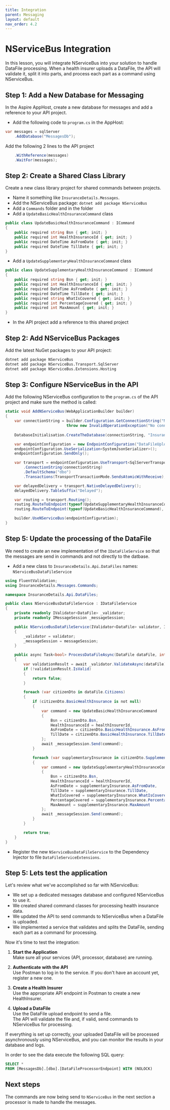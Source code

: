 ```yaml
---
title: Integration
parent: Messaging
layout: default
nav_order: 4.2
---
```


# NServiceBus Integration

In this lesson, you will integrate NServiceBus into your solution to handle DataFile processing. When a health insurer uploads a DataFile, the API will validate it, split it into parts, and process each part as a command using NServiceBus.

## Step 1: Add a New Database for Messaging

In the Aspire AppHost, create a new database for messages and add a reference to your API project.

- Add the following code to `program.cs` in the AppHost:

```csharp
var messages = sqlServer
    .AddDatabase("MessagesDb");
```

Add the following 2 lines to the API project
```csharp
    .WithReference(messages)
    .WaitFor(messages);
```

## Step 2: Create a Shared Class Library

Create a new class library project for shared commands between projects.

- Name it something like `InsuranceDetails.Messages`.
- Add the NServiceBus package: `dotnet add package NServiceBus`
- Add a `Commands` folder and in the folder
- Add a `UpdateBasicHealthInsuranceCommand` class
```csharp
public class UpdateBasicHealthInsuranceCommand : ICommand
{
    public required string Bsn { get; init; }
    public required int HealthInsuranceId { get; init; }
    public required DateTime AsFromDate { get; init; }
    public required DateTime TillDate { get; init; }
}
```
- Add a `UpdateSupplementaryHealthInsuranceCommand` class
```csharp
public class UpdateSupplementaryHealthInsuranceCommand : ICommand
{
    public required string Bsn { get; init; }
    public required int HealthInsuranceId { get; init; }
    public required DateTime AsFromDate { get; init; }
    public required DateTime TillDate { get; init; }
    public required string WhatIsCovered { get; init; }
    public required int PercentageCovered { get; init; }
    public required int MaxAmount { get; init; }
}
``` 

- In the API project add a reference to this shared project

## Step 2: Add NServiceBus Packages

Add the latest NuGet packages to your API project:

```bash
dotnet add package NServiceBus
dotnet add package NServiceBus.Transport.SqlServer
dotnet add package NServiceBus.Extensions.Hosting
```

## Step 3: Configure NServiceBus in the API

Add the following NServiceBus configuration to the `program.cs` of the API project and make sure the method is called:

```csharp
static void AddNServiceBus(WebApplicationBuilder builder)
{
    var connectionString = builder.Configuration.GetConnectionString("MessagesDb") ?? 
                           throw new InvalidOperationException("No connection string configured");
    
    DatabaseInitialisation.CreateTheDatabase(connectionString, "InsuranceDetails.Api.Database.messages.sql");

    var endpointConfiguration = new EndpointConfiguration("DataFileUploadEndpoint");
    endpointConfiguration.UseSerialization<SystemJsonSerializer>();
    endpointConfiguration.SendOnly();

    var transport = endpointConfiguration.UseTransport<SqlServerTransport>()
        .ConnectionString(connectionString)
        .DefaultSchema("dbo")
        .Transactions(TransportTransactionMode.SendsAtomicWithReceive);

    var delayedDelivery = transport.NativeDelayedDelivery();
    delayedDelivery.TableSuffix("Delayed");

    var routing = transport.Routing();
    routing.RouteToEndpoint(typeof(UpdateSupplementaryHealthInsuranceCommand), "DataFileProcessorEndpoint");
    routing.RouteToEndpoint(typeof(UpdateBasicHealthInsuranceCommand), "DataFileProcessorEndpoint");

    builder.UseNServiceBus(endpointConfiguration);
}
```

## Step 5: Update the processing of the DataFile
We need to create an new implementation of the `IDataFileService` so that the messages are send in commands and not directly to the datbase.

- Add a new class to `InsuranceDetails.Api.DataFiles` names: `NServiceBusDataFileService`

```csharp
using FluentValidation;
using InsuranceDetails.Messages.Commands;

namespace InsuranceDetails.Api.DataFiles;

public class NServiceBusDataFileService : IDataFileService
{
    private readonly IValidator<DataFile> _validator;
    private readonly IMessageSession _messageSession;

    public NServiceBusDataFileService(IValidator<DataFile> validator, IMessageSession messageSession)
    {
        _validator = validator;
        _messageSession = messageSession;
    }

    public async Task<bool> ProcessDataFileAsync(DataFile dataFile, int healthInsurerId)
    {
        var validationResult = await _validator.ValidateAsync(dataFile);
        if (!validationResult.IsValid)
        {
            return false;
        }

        foreach (var citizenDto in dataFile.Citizens)
        {
            if (citizenDto.BasicHealthInsurance is not null)
            {
                var command = new UpdateBasicHealthInsuranceCommand
                {
                    Bsn = citizenDto.Bsn,
                    HealthInsuranceId = healthInsurerId,
                    AsFromDate = citizenDto.BasicHealthInsurance.AsFromDate,
                    TillDate = citizenDto.BasicHealthInsurance.TillDate
                };
                await _messageSession.Send(command);
            }

            foreach (var supplementaryInsurance in citizenDto.SupplementaryHealthInsurances)
            {
                var command = new UpdateSupplementaryHealthInsuranceCommand
                {
                    Bsn = citizenDto.Bsn,
                    HealthInsuranceId = healthInsurerId,
                    AsFromDate = supplementaryInsurance.AsFromDate,
                    TillDate = supplementaryInsurance.TillDate,
                    WhatIsCovered = supplementaryInsurance.WhatIsCovered,
                    PercentageCovered = supplementaryInsurance.PercentageCovered,
                    MaxAmount = supplementaryInsurance.MaxAmount
                };
                await _messageSession.Send(command);
            }
        }

        return true;
    }
}
```

- Register the new `NServiceBusDataFileService` to the Dependency Injector to file `DataFileServiceExtensions`.

## Step 5: Lets test the application
Let's review what we've accomplished so far with NServiceBus:

- We set up a dedicated messages database and configured NServiceBus to use it.
- We created shared command classes for processing health insurance data.
- We updated the API to send commands to NServiceBus when a DataFile is uploaded.
- We implemented a service that validates and splits the DataFile, sending each part as a command for processing.

Now it's time to test the integration:

1. **Start the Application**  
   Make sure all your services (API, processor, database) are running.

2. **Authenticate with the API**  
   Use Postman to log in to the service. If you don't have an account yet, register a new one.

3. **Create a Health Insurer**  
   Use the appropriate API endpoint in Postman to create a new HealthInsurer.

4. **Upload a DataFile**  
   Use the DataFile upload endpoint to send a file.  
   The API will validate the file and, if valid, send commands to NServiceBus for processing.

If everything is set up correctly, your uploaded DataFile will be processed asynchronously using NServiceBus, and you can monitor the results in your database and logs.

In order to see the data execute the following SQL query:

```sql
SELECT *
FROM [MessagesDb].[dbo].[DataFileProcessorEndpoint] WITH (NOLOCK)
```

## Next steps
The commands are now being send to `NServiceBus` in the next section a processor is made to handle the messages.